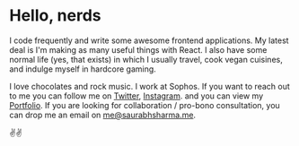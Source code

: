 # Hello, nerds

I code frequently and write some awesome frontend applications. My latest deal is I'm making as many useful things with React. I also have some normal life (yes, that exists) in which I usually travel, cook vegan cuisines, and indulge myself in hardcore gaming.

I love chocolates and rock music. I work at Sophos. If you want to reach out to me you can follow me on [Twitter](https://twitter.com/saurabhiam), [Instagram](https://instagram.com/saurabhiam). and you can view my [Portfolio](https://saurabhsharma.me). If you are looking for collaboration / pro-bono consultation, you can drop me an email on <me@saurabhsharma.me>.

✌️✌️
